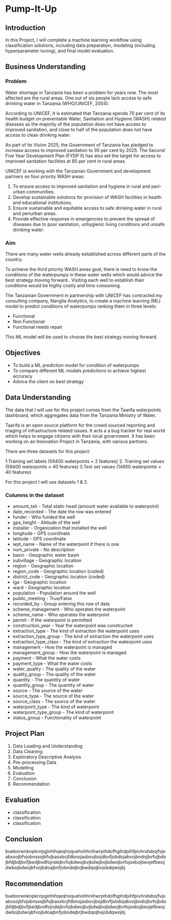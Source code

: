 # Pump-It-Up


## Introduction

In this Project, I will complete a machine learning workflow using classification solutions, including data preparation, modeling (including hyperparameter tuning), and final model evaluation.


## Business Understanding

### Problem
Water shortage in Tanzania has been a problem for years now. The most affected are the rural areas. One out of six people lack access to safe drinking water in Tanzania (WHO/UNICEF, 2004).

According to UNICEF, It is estimated that Tanzania spends 70 per cent of its health budget on preventable Water, Sanitation and Hygiene (WASH) related diseases as the majority of the population does not have access to improved sanitation, and close to half of the population does not have access to clean drinking water.

As part of its Vision 2025, the Government of Tanzania has pledged to increase access to improved sanitation to 95 per cent by 2025. The Second Five Year Development Plan (FYDP II) has also set the target for access to improved sanitation facilities at 85 per cent in rural areas.

UNICEF is working with the Tanzanian Government and development partners on four priority WASH areas:

1. To ensure access to improved sanitation and hygiene in rural and peri-urban communities.
2. Develop sustainable solutions for provision of WASH facilities in health and educational institutions.
3. Ensure sustainable and equitable access to safe drinking water in rural and periurban areas.
4. Provide effective response in emergencies to prevent the spread of diseases due to poor sanitation, unhygienic living conditions and unsafe drinking water.

### Aim
There are many water wells already established across different parts of the country.

To achieve the third priority WASH areas goal, there is need to know the conditions of the waterpumps in these water wells which would advice the best strategy moving forward.. Visiting each well to establish their conditions would be highly costly and time consuming.

The Tanzanian Government in partnership with UNICEF has contracted my consulting company, Nangila Analytics, to create a machine learning (ML) model to predict conditions of waterpumps ranking them in three levels:

- Functional
- Non Functional
- Functional needs repair

This ML model will be used to choose the best strategy moving forward.

## Objectives

- To build a ML prediction model for condition of waterpumps
- To compare different ML models predictions to achieve highest accuracy
- Advice the client on best strategy


##  Data Understanding

The data that I will use for this project comes from the Taarifa waterpoints dashboard, which aggregates data from the Tanzania Ministry of Water.

Taarifa is an open source platform for the crowd sourced reporting and triaging of infrastructure related issues. It acts a a bug tracker for real world which helps to engage citizens with their local government. It has been working on an Innovation Project in Tanzania, with various partners.

There are three datasets for this project:

1.Training set labels (59400 waterpoints × 2 features)
2. Training set values (59400 waterpoints × 40 features)
3.Test set values (14850 waterpoints × 40 features)

For this project I will use datasets 1 & 2.

### Columns in the dataset

- amount_tsh            - Total static head (amount water available to waterpoint)
- date_recorded         - The date the row was entered
- funder                - Who funded the well
- gps_height            - Altitude of the well
- installer             - Organization that installed the well
- longitude             - GPS coordinate
- latitude              - GPS coordinate
- wpt_name              - Name of the waterpoint if there is one
- num_private           - No description
- basin                 - Geographic water basin
- subvillage            - Geographic location
- region                - Geographic location
- region_code           - Geographic location (coded)
- district_code         - Geographic location (coded)
- lga                   - Geographic location
- ward                  - Geographic location
- population            - Population around the well
- public_meeting        - True/False
- recorded_by           - Group entering this row of data
- scheme_management     - Who operates the waterpoint
- scheme_name           - Who operates the waterpoint
- permit                - If the waterpoint is permitted
- construction_year     - Year the waterpoint was constructed
- extraction_type       - The kind of extraction the waterpoint uses
- extraction_type_group - The kind of extraction the waterpoint uses
- extraction_type_class - The kind of extraction the waterpoint uses
- management            - How the waterpoint is managed
- management_group      - How the waterpoint is managed
- payment               - What the water costs
- payment_type          - What the water costs
- water_quality         - The quality of the water
- quality_group         - The quality of the water
- quantity              - The quantity of water
- quantity_group        - The quantity of water
- source                - The source of the water
- source_type           - The source of the water
- source_class          - The source of the water
- waterpoint_type       - The kind of waterpoint
- waterpoint_type_group - The kind of waterpoint
- status_group          - Functionality of waterpoint


## Project Plan

1. Data Loading and Understanding
2. Data Cleaning
3. Exploratory Descriptive Analysis
4. Pre-processing Data
5. Modelling
6. Evaluation
7. Conclusion
8. Recommendation

## Evaluation
- classification 
- classification 
- classification

## Conclusion

bueborwnknpknrpginhihqeqhoquehohhnihwrpihdofhgihdpihfpivhndxbojfvjoabxsojbfvjobnsxojbfvjbasxbcjfdbnojasbovjbojdbvfjobdojabvojbndojbvfojbdojbfdjbdjbvfjbedjbvdfojndejbvfojbdwojbvjbdwjbvjbdwojbvfojoebojbeojefbwojdwbojbdwojbfvojbdoajbnfjobndejbrjbwdqojbvjobdqwojbj

## Recommendation

bueborwnknpknrpginhihqeqhoquehohhnihwrpihdofhgihdpihfpivhndxbojfvjoabxsojbfvjobnsxojbfvjbasxbcjfdbnojasbovjbojdbvfjobdojabvojbndojbvfojbdojbfdjbdjbvfjbedjbvdfojndejbvfojbdwojbvjbdwjbvjbdwojbvfojoebojbeojefbwojdwbojbdwojbfvojbdoajbnfjobndejbrjbwdqojbvjobdqwojbj
